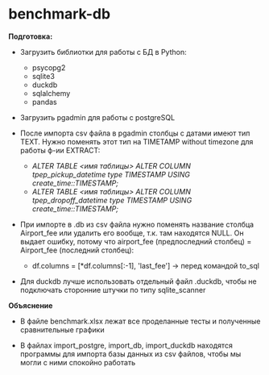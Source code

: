 # benchmark-db

**Подготовка:**
- Загрузить библиотки для работы с БД в Python:
  * psycopg2
  * sqlite3
  * duckdb
  * sqlalchemy
  * pandas
     
- Загрузить pgadmin для работы с postgreSQL
  
- После импорта csv файла в pgadmin столбцы с датами имеют тип TEXT. Нужно поменять этот тип на TIMETAMP without timezone для работы ф-ии EXTRACT:
  * *ALTER TABLE <имя таблицы> ALTER COLUMN tpep_pickup_datetime type TIMESTAMP USING create_time::TIMESTAMP;*
  * *ALTER TABLE <имя таблицы> ALTER COLUMN tpep_dropoff_datetime type TIMESTAMP USING create_time::TIMESTAMP;*
   
- При импорте в .db из csv файла нужно поменять название столбца Airport_fee или удалить его вообще, т.к. там находятся NULL. Он выдает ошибку, потому что airport_fee (предпоследний столбец) = Airport_fee (последний столбец):
  	* df.columns = [*df.columns[:-1], 'last_fee'] -> перед командой to_sql
  
- Для duckdb лучше использовать отдельный файл .duckdb, чтобы не подключать сторонние штучки по типу sqlite_scanner

**Объяснение**

- В файле benchmark.xlsx лежат все проделанные тесты и полученные сравнительные графики
  
- В файлах import_postgre, import_db, import_duckdb находятся программы для импорта базы данных из csv файлов, чтобы мы могли с ними спокойно работать
